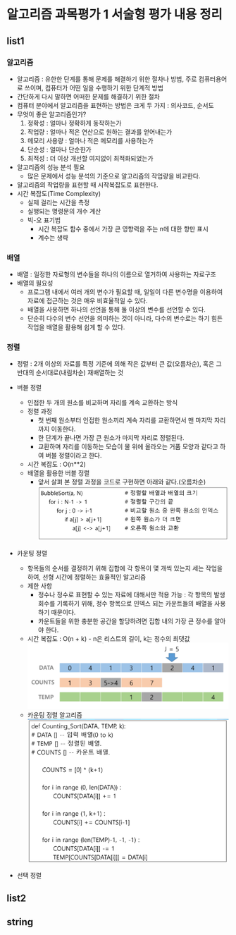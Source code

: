 # 알고리즘 과목평가 1 서술형 평가 내용 정리
## list1
### 알고리즘
- 알고리즘 : 유한한 단계를 통해 문제를 해결하기 위한 절차나 방법, 주로 컴퓨터용어로 쓰이며, 컴퓨터가 어떤 일을 수행하기 위한 단계적 방법
- 간단하게 다시 말하면 어떠한 문제를 해결하기 위한 절차
- 컴퓨터 분야에서 알고리즘을 표현하는 방법은 크게 두 가지 : 의사코드, 순서도
- 무엇이 좋은 알고리즘인가?
    1. 정확성 : 얼마나 정확하게 동작하는가
    2. 작업량 : 얼마나 적은 연산으로 원하는 결과를 얻어내는가
    3. 메모리 사용량 : 얼마나 적은 메모리를 사용하는가
    4. 단순성 : 얼마나 단순한가
    5. 최적성 : 더 이상 개선할 여지없이 최적화되었는가
- 알고리즘의 성능 분석 필요
    - 많은 문제에서 성능 분석의 기준으로 알고리즘의 작업량을 비교한다.
- 알고리즘의 작업량을 표현할 때 시작복잡도로 표현한다.
- 시간 복잡도(Time Complexity)
    - 실제 걸리는 시간을 측정
    - 실행되는 명령문의 개수 계산
    - 빅-오 표기법
        - 시간 복잡도 함수 중에서 가장 큰 영향력을 주는 n에 대한 항만 표시
        - 계수는 생략

### 배열
- 배열 : 일정한 자료형의 변수들을 하나의 이름으로 열거하여 사용하는 자료구조
- 배열의 필요성
    - 프로그램 내에서 여러 개의 변수가 필요할 때, 일일이 다른 변수명을 이용하여 자료에 접근하는 것은 매우 비효율적일 수 있다.
    - 배열을 사용하면 하나의 선언을 통해 둘 이상의 변수를 선언할 수 있다.
    - 단순히 다수의 변수 선언을 의미하는 것이 아니라, 다수의 변수로는 하기 힘든 작업을 배열을 활용해 쉽게 할 수 있다.


### 정렬
- 정렬 : 2개 이상의 자료를 특정 기준에 의해 작은 값부터 큰 값(오름차순), 혹은 그 반대의 순서대로(내림차순) 재배열하는 것

- 버블 정렬
    - 인접한 두 개의 원소를 비교하며 자리를 계속 교환하는 방식
    - 정렬 과정
        - 첫 번째 원소부터 인접한 원소끼리 계속 자리를 교환하면서 맨 마지막 자리까지 이동한다.
        - 한 단계가 끝나면 가장 큰 원소가 마지막 자리로 정렬된다.
        - 교환하며 자리를 이동하는 모습이 물 위에 올라오는 거품 모양과 같다고 하여 버블 정렬이라고 한다.
    - 시간 복잡도 : O(n**2)
    - 배열을 활용한 버블 정렬
        - 앞서 살펴 본 정렬 과정을 코드로 구현하면 아래와 같다.(오름차순)
        ![alt text](/algorithm/images/image1.png)

- 카운팅 정렬
    - 항목들의 순서를 결정하기 위해 집합에 각 항목이 몇 개씩 있는지 세는 작업을 하여, 선형 시간에 정렬하는 효율적인 알고리즘
    - 제한 사항
        - 정수나 정수로 표현할 수 있는 자료에 대해서만 적용 가능 : 각 항목의 발생 회수를 기록하기 위해, 정수 항목으로 인덱스 되는 카운트들의 배열을 사용하기 때문이다.
        - 카운트들을 위한 충분한 공간을 할당하려면 집합 내의 가장 큰 정수를 알아야 한다.
    - 시간 복잡도 : O(n + k) - n은 리스트의 길이, k는 정수의 최댓값
    ![alt text](/algorithm/images/image2.png)
    - 카운팅 정렬 알고리즘
    ![alt text](/algorithm/images/image3.png)

- 선택 정렬


## list2



## string


